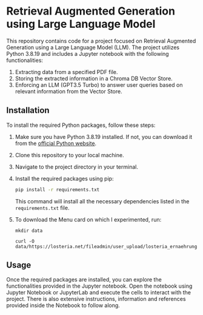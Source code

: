 # Retrieval Augmented Generation using Large Language Model

This repository contains code for a project focused on Retrieval Augmented Generation using a Large Language Model (LLM). The project utilizes Python 3.8.19 and includes a Jupyter notebook with the following functionalities:

1. Extracting data from a specified PDF file.
2. Storing the extracted information in a Chroma DB Vector Store.
3. Enforcing an LLM (GPT3.5 Turbo) to answer user queries based on relevant information from the Vector Store.

## Installation

To install the required Python packages, follow these steps:

1. Make sure you have Python 3.8.19 installed. If not, you can download it from the [official Python website](https://www.python.org/downloads/release/python-3819/).

2. Clone this repository to your local machine.

3. Navigate to the project directory in your terminal.

4. Install the required packages using pip:

    ```bash
    pip install -r requirements.txt
    ```

   This command will install all the necessary dependencies listed in the `requirements.txt` file.
   
5. To download the Menu card on which I experimented, run:

    ```
    mkdir data

    curl -O data/https://losteria.net/fileadmin/user_upload/losteria_ernaehrungsfibel_032022_interim_AT_website.pdf
    ```

## Usage

Once the required packages are installed, you can explore the functionalities provided in the Jupyter notebook. Open the notebook using Jupyter Notebook or JupyterLab and execute the cells to interact with the project. There is also extensive instructions, information and references provided inside the Notebook to follow along.

